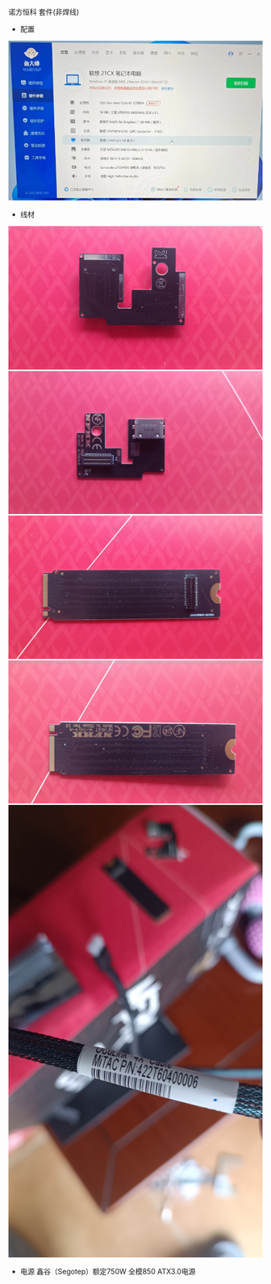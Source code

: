 诺方恒科 套件(非焊线)

- 配置

<img src="配置.png" alt="配置" style="width:600px;">

- 线材

<img src="笔记本内板转接-反.jpg" alt="笔记本内板转接-反" style="width:600px;">
<img src="笔记本内板转接-正.jpg" alt="笔记本内板转接-正" style="width:600px;">

<img src="笔记本内板nvme-反.jpg" alt="笔记本内板nvme-反" style="width:600px;">
<img src="笔记本内板nvme-正.jpg" alt="笔记本内板nvme-正" style="width:600px;">

<img src="线材.jpg" alt="线材" style="width:600px;">

- 电源 鑫谷（Segotep）额定750W 全模850 ATX3.0电源
